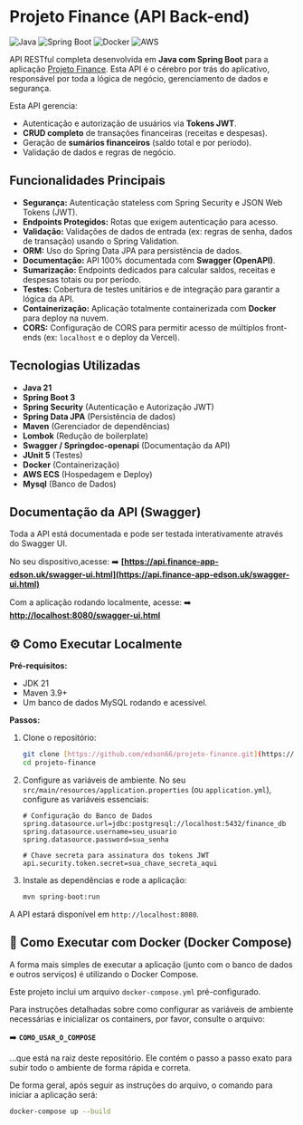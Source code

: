 # Projeto Finance (API Back-end)

![Java](https://img.shields.io/badge/Java-21-blue?logo=java&logoColor=white)
![Spring Boot](https://img.shields.io/badge/Spring%20Boot-3.x-brightgreen?logo=spring&logoColor=white)
![Docker](https://img.shields.io/badge/Docker-blue?logo=docker&logoColor=white)
![AWS](https://img.shields.io/badge/AWS%20ECS-orange?logo=amazon-aws&logoColor=white)

API RESTful completa desenvolvida em **Java com Spring Boot** para a aplicação [Projeto Finance](https://github.com/edson66/projeto-finance-front). Esta API é o cérebro por trás do aplicativo, responsável por toda a lógica de negócio, gerenciamento de dados e segurança.

Esta API gerencia:
* Autenticação e autorização de usuários via **Tokens JWT**.
* **CRUD completo** de transações financeiras (receitas e despesas).
* Geração de **sumários financeiros** (saldo total e por período).
* Validação de dados e regras de negócio.

##  Funcionalidades Principais

* **Segurança:** Autenticação stateless com Spring Security e JSON Web Tokens (JWT).
* **Endpoints Protegidos:** Rotas que exigem autenticação para acesso.
* **Validação:** Validações de dados de entrada (ex: regras de senha, dados de transação) usando o Spring Validation.
* **ORM:** Uso do Spring Data JPA para persistência de dados.
* **Documentação:** API 100% documentada com **Swagger (OpenAPI)**.
* **Sumarização:** Endpoints dedicados para calcular saldos, receitas e despesas totais ou por período.
* **Testes:** Cobertura de testes unitários e de integração para garantir a lógica da API.
* **Containerização:** Aplicação totalmente containerizada com **Docker** para deploy na nuvem.
* **CORS:** Configuração de CORS para permitir acesso de múltiplos front-ends (ex: `localhost` e o deploy da Vercel).

##  Tecnologias Utilizadas

* **Java 21**
* **Spring Boot 3**
* **Spring Security** (Autenticação e Autorização JWT)
* **Spring Data JPA** (Persistência de dados)
* **Maven** (Gerenciador de dependências)
* **Lombok** (Redução de boilerplate)
* **Swagger / Springdoc-openapi** (Documentação da API)
* **JUnit 5** (Testes)
* **Docker** (Containerização)
* **AWS ECS** (Hospedagem e Deploy)
* **Mysql** (Banco de Dados)

##  Documentação da API (Swagger)

Toda a API está documentada e pode ser testada interativamente através do Swagger UI.

No seu dispositivo,acesse:
➡️ **[https://api.finance-app-edson.uk/swagger-ui.html](https://api.finance-app-edson.uk/swagger-ui.html)**

Com a aplicação rodando localmente, acesse:
➡️ **[http://localhost:8080/swagger-ui.html](http://localhost:8080/swagger-ui.html)**

## ⚙ Como Executar Localmente

**Pré-requisitos:**
* JDK 21
* Maven 3.9+
* Um banco de dados MySQL rodando e acessível.

**Passos:**

1.  Clone o repositório:
    ```bash
    git clone [https://github.com/edson66/projeto-finance.git](https://github.com/edson66/projeto-finance.git)
    cd projeto-finance
    ```

2.  Configure as variáveis de ambiente. No seu `src/main/resources/application.properties` (ou `application.yml`), configure as variáveis essenciais:
    ```properties
    # Configuração do Banco de Dados
    spring.datasource.url=jdbc:postgresql://localhost:5432/finance_db
    spring.datasource.username=seu_usuario
    spring.datasource.password=sua_senha

    # Chave secreta para assinatura dos tokens JWT
    api.security.token.secret=sua_chave_secreta_aqui
    ```

3.  Instale as dependências e rode a aplicação:
    ```bash
    mvn spring-boot:run
    ```

A API estará disponível em `http://localhost:8080`.

## 🐳 Como Executar com Docker (Docker Compose)

A forma mais simples de executar a aplicação (junto com o banco de dados e outros serviços) é utilizando o Docker Compose.

Este projeto inclui um arquivo `docker-compose.yml` pré-configurado.

Para instruções detalhadas sobre como configurar as variáveis de ambiente necessárias e inicializar os containers, por favor, consulte o arquivo:

➡️ **`COMO_USAR_O_COMPOSE`**

...que está na raiz deste repositório. Ele contém o passo a passo exato para subir todo o ambiente de forma rápida e correta.

De forma geral, após seguir as instruções do arquivo, o comando para iniciar a aplicação será:

```bash
docker-compose up --build

